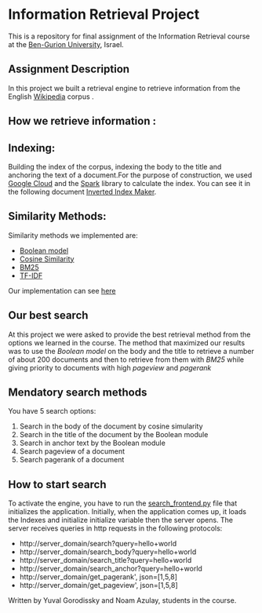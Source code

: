# Information Retrieval Project
This is a repository for final assignment of the Information Retrieval course at the [Ben-Gurion University](https://in.bgu.ac.il/), Israel.

## Assignment Description
In this project we built a retrieval engine to retrieve information from the English [Wikipedia](https://www.wikipedia.org/) corpus .

## How we retrieve information :

## Indexing:
Building the index of the corpus, indexing the body to the title and anchoring the text of a document.For the purpose of construction, we used [Google Cloud](https://cloud.google.com/) and the [Spark](https://spark.apache.org/docs/latest/rdd-programming-guide.html) library to calculate the index. You can see it in the following document [Inverted Index Maker](inverted_indexes_maker/inveted_index_makers.ipynb).

## Similarity Methods:
Similarity methods we implemented are:
* [Boolean model](https://en.wikipedia.org/wiki/Boolean_model_of_information_retrieval#:~:text=The%20BIR%20is%20based%20on,documents%20contain%20the%20query%20terms.) 
* [Cosine Similarity](https://en.wikipedia.org/wiki/Cosine_similarity)
* [BM25](https://en.wikipedia.org/wiki/Okapi_BM25)
* [TF-IDF](https://en.wikipedia.org/wiki/Tf%E2%80%93idf)


Our implementation can see [here](functions.py)

## Our best search
At this project we were asked to provide the best retrieval method from the options we learned in the course.
The method that maximized our results was to use the *Boolean model* on the body and the title to retrieve a number of about 200 documents and then to retrieve from them with *BM25* while giving priority to documents with high *pageview* and *pagerank*


## Mendatory search methods
You have 5 search options:
1. Search in the body of the document by cosine simularity
2. Search in the title of the document by the Boolean module
3. Search in anchor text by the Boolean module
4. Search pageview of a document
5. Search pagerank of a document


## How to start search
To activate the engine, you have to run the [search_frontend.py](search_frontend.py) file that initializes the application. Initially, when the application comes up, it loads the Indexes and initialize initialize variable then the server opens.
The server receives queries in http requests in the following protocols:
* http://server_domain/search?query=hello+world
* http://server_domain/search_body?query=hello+world
* http://server_domain/search_title?query=hello+world
* http://server_domain/search_anchor?query=hello+world
* http://server_domain/get_pagerank', json=[1,5,8]
* http://server_domain/get_pageview', json=[1,5,8]




Written by Yuval Gorodissky and Noam Azulay, students in the course.

